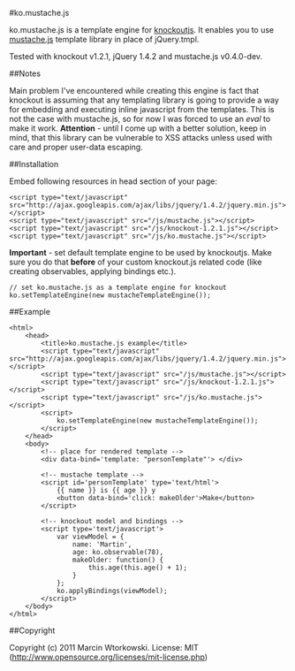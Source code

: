 #ko.mustache.js

ko.mustache.js is a template engine for [knockoutjs](http://knockoutjs.com). It enables you to use [mustache.js](https://github.com/janl/mustache.js/) template library in place of jQuery.tmpl.

Tested with knockout v1.2.1, jQuery 1.4.2 and mustache.js v0.4.0-dev.

##Notes

Main problem I've encountered while creating this engine is fact that knockout is assuming that any templating library is going to provide a way for embedding and
executing inline javascript from the templates. This is not the case with mustache.js, so for now I was forced to use an *eval* to make it work.
**Attention** - until I come up with a better solution, keep in mind, that this library can be vulnerable to XSS attacks unless used with care and proper user-data escaping.

##Installation

Embed following resources in head section of your page:

    <script type="text/javascript" src="http://ajax.googleapis.com/ajax/libs/jquery/1.4.2/jquery.min.js"></script>
    <script type="text/javascript" src="/js/mustache.js"></script>
    <script type="text/javascript" src="/js/knockout-1.2.1.js"></script>
    <script type="text/javascript" src="/js/ko.mustache.js"></script>

**Important** - set default template engine to be used by knockoutjs. Make sure you do that **before** of your custom knockout.js related code (like creating observables, applying bindings etc.).

    // set ko.mustache.js as a template engine for knockout
    ko.setTemplateEngine(new mustacheTemplateEngine());

##Example

    <html>
        <head>
            <title>ko.mustache.js example</title>
            <script type="text/javascript" src="http://ajax.googleapis.com/ajax/libs/jquery/1.4.2/jquery.min.js"></script>
            <script type="text/javascript" src="/js/mustache.js"></script>
            <script type="text/javascript" src="/js/knockout-1.2.1.js"></script>
            <script type="text/javascript" src="/js/ko.mustache.js"></script>
            <script>
                ko.setTemplateEngine(new mustacheTemplateEngine());
            </script>
        </head>
        <body>
            <!-- place for rendered template -->
            <div data-bind='template: "personTemplate"'> </div>

            <!-- mustache template -->
            <script id='personTemplate' type='text/html'>
                {{ name }} is {{ age }} y
                <button data-bind='click: makeOlder'>Make</button>
            </script>

            <!-- knockout model and bindings -->
            <script type='text/javascript'>
                var viewModel = {
                    name: 'Martin',
                    age: ko.observable(78),
                    makeOlder: function() {
                        this.age(this.age() + 1);
                    }
                };
                ko.applyBindings(viewModel);
            </script>
        </body>
    </html>

##Copyright

Copyright (c) 2011 Marcin Wtorkowski. License: MIT (http://www.opensource.org/licenses/mit-license.php)